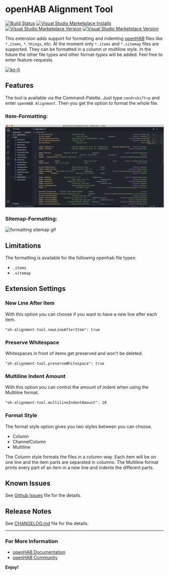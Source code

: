# openHAB Alignment Tool

[![Build Status](https://maxbec.visualstudio.com/openHAB%20Alignment%20Tool/_apis/build/status/MaxBec.openHAB-Alignment-Tool?branchName=master)](https://maxbec.visualstudio.com/openHAB%20Alignment%20Tool/_build/latest?definitionId=1&branchName=master)
[![Visual Studio Marketplace Installs](https://img.shields.io/visual-studio-marketplace/i/max-beckenbauer.oh-alignment-tool?color=blue&label=Installs&logo=visual-studio-code)](https://img.shields.io/visual-studio-marketplace/i/max-beckenbauer.oh-alignment-tool?color=blue&label=Installs&logo=visual-studio-code)
[![Visual Studio Marketplace Version](https://img.shields.io/visual-studio-marketplace/v/max-beckenbauer.oh-alignment-tool?color=orange&label=Version)](https://img.shields.io/visual-studio-marketplace/v/max-beckenbauer.oh-alignment-tool?color=orange)
[![Visual Studio Marketplace Version](https://img.shields.io/visual-studio-marketplace/stars/max-beckenbauer.oh-alignment-tool?label=Rating&logo=visual-studio-code)](https://img.shields.io/visual-studio-marketplace/stars/max-beckenbauer.oh-alignment-tool?label=Rating&logo=visual-studio-code)

This extension adds support for formatting and indenting [openHAB](http://www.openhab.org) files like `*.items`, `*.things`, etc. At the moment only `*.items` and `*.sitemap` files are supported. They can be formatted in a column or multiline style. In the future the other file types and other
format-types will be added. Feel free to enter feature-requests.

[![ko-fi](https://www.ko-fi.com/img/githubbutton_sm.svg)](https://ko-fi.com/C0C01XTXB)

## Features

The tool is available via the Command-Palette. Just type `cmnd+shift+p` and enter `openHAB Alignment`. Then you get the option to format the whole file.

### Item-Formatting:

![formatting item gif](images/item-formatting.gif)

### Sitemap-Formatting:

![formatting sitemap gif](images/sitemap-formatting.gif)

## Limitations

The formatting is available for the following openhab file types:

-    `.items`
-    `.sitemap`

## Extension Settings

### New Line After Item

With this option you can choose if you want to have a new line after each item.

`"oh-alignment-tool.newLineAfterItem": true`

### Preserve Whitespace

Whitespaces in front of items get preserved and won't be deleted.

`"oh-alignment-tool.preserveWhitespace": true`

### Multiline Indent Amount

With this option you can control the amount of indent when using the Multiline format.

`"oh-alignment-tool.multilineIndentAmount": 28`

### Format Style

The format style option gives you two styles between you can choose.

-    Column
-    ChannelColumn
-    Multiline

The Column style formats the files in a column-way. Each item will be on one line and the item parts are separated in columns. The Multiline format prints every part of an item in a new line and indents the different parts.

## Known Issues

See [Github Issues](https://github.com/MaxBec/openHAB-Alignment-Tool/issues) file for the details.

## Release Notes

See [CHANGELOG.md](https://github.com/MaxBec/openHAB-Alignment-Tool/blob/master/CHANGELOG.md) file for the details.

---

### For More Information

-    [openHAB Documentation](https://www.openhab.org/docs/)
-    [openHAB Community](https://community.openhab.org)

**Enjoy!**
